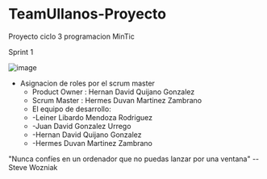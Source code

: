 # TeamUllanos-Proyecto
Proyecto ciclo 3 programacion MinTic

Sprint 1

![image](https://user-images.githubusercontent.com/111668691/185774321-5a801d5d-083f-4779-9402-f4f6a91659d8.png)


- Asignacion de roles por el scrum master
    - Product Owner : Hernan David Quijano Gonzalez
    - Scrum Master :  Hermes Duvan Martinez Zambrano
    - El equipo de desarrollo:
    - -Leiner Libardo Mendoza Rodriguez
    - -Juan David Gonzalez Urrego
    - -Hernan David Quijano Gonzalez
    - -Hermes Duvan Martinez Zambrano

"Nunca confíes en un ordenador que no puedas lanzar por una ventana"
-- Steve Wozniak
